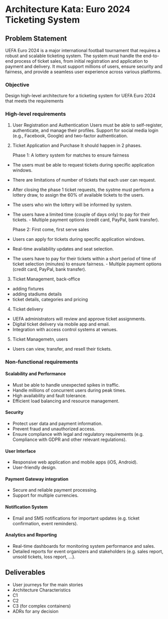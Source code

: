 # Architecture Kata: Euro 2024 Ticketing System
## Problem Statement
UEFA Euro 2024 is a major international football tournament that requires a robust and scalable ticketing system. The system must handle the end-to-end process of ticket sales, from initial registration and application to payment and delivery. It must support millions of users, ensure security and fairness, and provide a seamless user experience across various platforms.

### Objective
Design high-level architecture for a ticketing system for UEFA Euro 2024 that meets the requirements

### High-level requirements

1. User Registration and Authentication
Users must be able to self-register, authenticate, and manage their profiles.
Support for social media login (e.g., Facebook, Google) and two-factor authentication.

2. Ticket Application and Purchase
It should happen in 2 phases.

    Phase 1: A lottery system for matches to ensure fairness
* The users must be able to request tickets during specific application windows.
* There are limitations of number of tickets that each user can request.
* After closing the phase 1 ticket requests, the systme must perform a lottery draw, to assign the 60% of available tickets to the users.
* The users who win the lottery will be informed by system.
* The users have a limited time (couple of days only) to pay for their tickets. - Multiple payment options (credit card, PayPal, bank transfer).

    Phase 2: First come, first serve sales
* Users can apply for tickets during specific application windows.
* Real-time availability updates and seat selection.
* The users have to pay for their tickets within a short period of time of ticket selection (minutes) to ensure fairness. - Multiple payment options (credit card, PayPal, bank transfer).

3. Ticket Management, back-office
* adding fixtures
* adding stadiums details 
* ticket details, categories and pricing

4. Ticket delivery
* UEFA administrators will review and approve ticket assignments.
* Digital ticket delivery via mobile app and email.
* Integration with access control systems at venues.

5. Ticket Managemetn, users
* Users can view, transfer, and resell their tickets.

### Non-functional requirements

#### Scalability and Performance
* Must be able to handle unexpected spikes in traffic.
* Handle millions of concurrent users during peak times.
* High availability and fault tolerance.
* Efficient load balancing and resource management.

#### Security
* Protect user data and payment information.
* Prevent fraud and unauthorized access.
* Ensure compliance with legal and regulatory requirements (e.g. Compliance with GDPR and other relevant regulations).

#### User Interface
* Responsive web application and mobile apps (iOS, Android).
* User-friendly design.

#### Payment Gateway integration
* Secure and reliable payment processing.
* Support for multiple currencies.

#### Notification System
* Email and SMS notifications for important updates (e.g. ticket confirmation, event reminders).

#### Analytics and Reporting
* Real-time dashboards for monitoring system performance and sales.
* Detailed reports for event organizers and stakeholders (e.g. sales report, unsold tickets, loss report, ...).

## Deliverables
* User journeys for the main stories
* Architecture Characteristics
* C1
* C2
* C3 (for complex containers)
* ADRs for any decision
